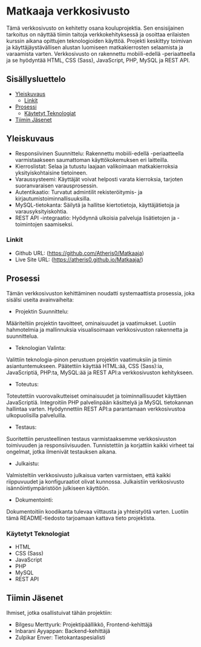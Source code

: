 # Matkaaja verkkosivusto
 Tämä verkkosivusto on kehitetty osana kouluprojektia. Sen ensisijainen tarkoitus on näyttää tiimin taitoja verkkokehityksessä ja osoittaa erilaisten kurssin aikana opittujen teknologioiden käyttöä. Projekti keskittyy toimivan ja käyttäjäystävällisen alustan luomiseen matkakierrosten selaamista ja varaamista varten. Verkkosivusto on rakennettu mobiili-edellä -periaatteella ja se hyödyntää HTML, CSS (Sass), JavaScript, PHP, MySQL ja REST API.

## Sisällysluettelo

- [Yleiskuvaus](#yleiskuvaus)
  - [Linkit](#linkit)
- [Prosessi](#prosessi)
  - [Käytetyt Teknologiat](#kaytetyt-teknologiat)
- [Tiimin Jäsenet](#jasenet)

## Yleiskuvaus

- Responsiivinen Suunnittelu: Rakennettu mobiili-edellä -periaatteella varmistaakseen saumattoman käyttökokemuksen eri laitteilla.
- Kierroslistat: Selaa ja tutustu laajaan valikoimaan matkakierroksia yksityiskohtaisine tietoineen.
- Varaussysteemi: Käyttäjät voivat helposti varata kierroksia, tarjoten suoranvaraisen varausprosessin.
- Autentikaatio: Turvatut admintilit rekisteröitymis- ja kirjautumistoiminnallisuuksilla.
- MySQL-tietokanta: Säilytä ja hallitse kiertotietoja, käyttäjätietoja ja varausyksityiskohtia.
- REST API -integraatio: Hyödynnä ulkoisia palveluja lisätietojen ja -toimintojen saamiseksi.

### Linkit

- Github URL: (https://github.com/Atheris0/Matkaaja)
- Live Site URL: (https://atheris0.github.io/Matkaaja/)

## Prosessi

Tämän verkkosivuston kehittäminen noudatti systemaattista prosessia, joka sisälsi useita avainvaiheita:

- Projektin Suunnittelu:

Määriteltiin projektin tavoitteet, ominaisuudet ja vaatimukset.
Luotiin hahmotelmia ja mallinnuksia visualisoimaan verkkosivuston rakennetta ja suunnittelua.

- Teknologian Valinta:

Valittiin teknologia-pinon perustuen projektin vaatimuksiin ja tiimin asiantuntemukseen.
Päätettiin käyttää HTML:ää, CSS (Sass):ia, JavaScriptiä, PHP:ta, MySQL:ää ja REST API:a verkkosivuston kehitykseen.

- Toteutus:

Toteutettiin vuorovaikutteiset ominaisuudet ja toiminnallisuudet käyttäen JavaScriptiä.
Integroitiin PHP palvelinpään käsittelyä ja MySQL tietokannan hallintaa varten.
Hyödynnettiin REST API:a parantamaan verkkosivustoa ulkopuolisilla palveluilla.

- Testaus:

Suoritettiin perusteellinen testaus varmistaaksemme verkkosivuston toimivuuden ja responsiivisuuden.
Tunnistettiin ja korjattiin kaikki virheet tai ongelmat, jotka ilmenivät testauksen aikana.

- Julkaistu:

Valmisteltiin verkkosivusto julkaisua varten varmistaen, että kaikki riippuvuudet ja konfiguraatiot olivat kunnossa.
Julkaistiin verkkosivusto isännöintiympäristöön julkiseen käyttöön.

- Dokumentointi:

Dokumentoitiin koodikanta tulevaa viittausta ja yhteistyötä varten.
Luotiin tämä README-tiedosto tarjoamaan kattava tieto projektista.

### Käytetyt Teknologiat

- HTML
- CSS (Sass)
- JavaScript
- PHP
- MySQL
- REST API

## Tiimin Jäsenet

Ihmiset, jotka osallistuivat tähän projektiin:

- Bilgesu Merttyurk: Projektipäällikkö, Frontend-kehittäjä
- Inbarani Ayyappan: Backend-kehittäjä
- Zulpikar Enver: Tietokantaspesialisti